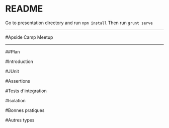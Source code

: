 # README #

Go to presentation directory and run `npm install`
Then run `grunt serve`

---

#Apside Camp Meetup

---
##Plan

#Introduction

#JUnit

#Assertions

#Tests d'integration

#Isolation

#Bonnes pratiques

#Autres types
